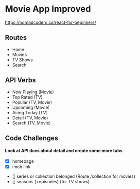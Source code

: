 # Movie App Improved

https://nomadcoders.co/react-for-beginners/

## Routes

- Home
- Movies
- TV Shows
- Search

## API Verbs

- Now Playing (Movie)
- Top Rated (TV)
- Popular (TV, Movie)
- Upcoming (Movie)
- Airing Today (TV)
- Detail (TV, Movie)
- Search (TV, Movie)

## Code Challenges

#### Look at API docs about detail and create some more tabs

- [x] homepage
- [x] imdb link
- [] series or collection belonged (Route /collection for movies)
- [] seasons (+episodes) (for TV shows)
